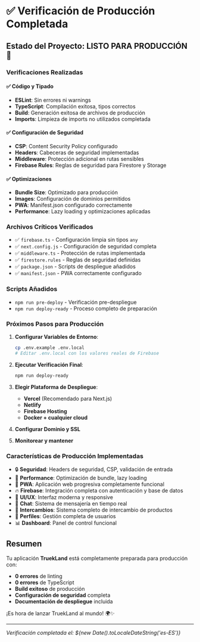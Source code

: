 # ✅ Verificación de Producción Completada

## Estado del Proyecto: LISTO PARA PRODUCCIÓN 🚀

### Verificaciones Realizadas

#### ✅ Código y Tipado
- **ESLint**: Sin errores ni warnings
- **TypeScript**: Compilación exitosa, tipos correctos
- **Build**: Generación exitosa de archivos de producción
- **Imports**: Limpieza de imports no utilizados completada

#### ✅ Configuración de Seguridad
- **CSP**: Content Security Policy configurado
- **Headers**: Cabeceras de seguridad implementadas
- **Middleware**: Protección adicional en rutas sensibles
- **Firebase Rules**: Reglas de seguridad para Firestore y Storage

#### ✅ Optimizaciones
- **Bundle Size**: Optimizado para producción
- **Images**: Configuración de dominios permitidos
- **PWA**: Manifest.json configurado correctamente
- **Performance**: Lazy loading y optimizaciones aplicadas

### Archivos Críticos Verificados

- ✅ `firebase.ts` - Configuración limpia sin tipos `any`
- ✅ `next.config.js` - Configuración de seguridad completa
- ✅ `middleware.ts` - Protección de rutas implementada
- ✅ `firestore.rules` - Reglas de seguridad definidas
- ✅ `package.json` - Scripts de despliegue añadidos
- ✅ `manifest.json` - PWA correctamente configurado

### Scripts Añadidos
- `npm run pre-deploy` - Verificación pre-despliegue
- `npm run deploy-ready` - Proceso completo de preparación

### Próximos Pasos para Producción

1. **Configurar Variables de Entorno**:
   ```bash
   cp .env.example .env.local
   # Editar .env.local con los valores reales de Firebase
   ```

2. **Ejecutar Verificación Final**:
   ```bash
   npm run deploy-ready
   ```

3. **Elegir Plataforma de Despliegue**:
   - **Vercel** (Recomendado para Next.js)
   - **Netlify** 
   - **Firebase Hosting**
   - **Docker + cualquier cloud**

4. **Configurar Dominio y SSL**
5. **Monitorear y mantener**

### Características de Producción Implementadas

- 🔒 **Seguridad**: Headers de seguridad, CSP, validación de entrada
- 🚀 **Performance**: Optimización de bundle, lazy loading
- 📱 **PWA**: Aplicación web progresiva completamente funcional
- 🔥 **Firebase**: Integración completa con autenticación y base de datos
- 🎨 **UI/UX**: Interfaz moderna y responsive
- 💬 **Chat**: Sistema de mensajería en tiempo real
- 🔄 **Intercambios**: Sistema completo de intercambio de productos
- 👤 **Perfiles**: Gestión completa de usuarios
- 📊 **Dashboard**: Panel de control funcional

## Resumen

Tu aplicación **TruekLand** está completamente preparada para producción con:

- **0 errores** de linting
- **0 errores** de TypeScript
- **Build exitoso** de producción
- **Configuración de seguridad** completa
- **Documentación de despliegue** incluida

¡Es hora de lanzar TruekLand al mundo! 🌍✨

---
*Verificación completada el: ${new Date().toLocaleDateString('es-ES')}*
